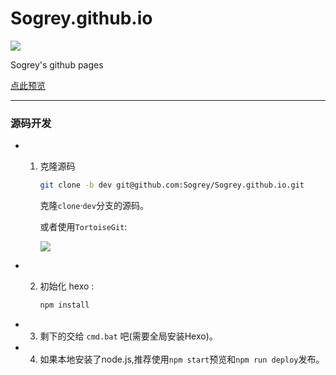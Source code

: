 # Sogrey.github.io

[![](https://sogrey.github.io/img/logo/sogrey.github.io.svg)](https://sogrey.github.io/)

Sogrey's github pages

[点此预览](https://sogrey.github.io/)

---

### 源码开发

- 1. 克隆源码

     ``` bash
     git clone -b dev git@github.com:Sogrey/Sogrey.github.io.git
     ```

     克隆`clone`·`dev`分支的源码。

     或者使用`TortoiseGit`:

     ![](https://sogrey.github.io/GithubPagePics/imgs/克隆dev分支.png)
- 2. 初始化 hexo :

     ``` bash
     npm install
     ```
- 3. 剩下的交给 `cmd.bat` 吧(需要全局安装Hexo)。
- 4. 如果本地安装了node.js,推荐使用`npm start`预览和`npm run deploy`发布。
     
